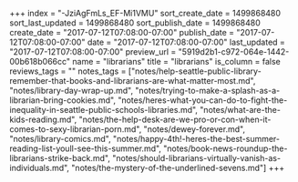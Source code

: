 +++
index = "-JziAgFmLs_EF-Mi1VMU"
sort_create_date = 1499868480
sort_last_updated = 1499868480
sort_publish_date = 1499868480
create_date = "2017-07-12T07:08:00-07:00"
publish_date = "2017-07-12T07:08:00-07:00"
date = "2017-07-12T07:08:00-07:00"
last_updated = "2017-07-12T07:08:00-07:00"
preview_url = "5919d2b1-c972-064e-1442-00b618b066cc"
name = "librarians"
title = "librarians"
is_column = false
reviews_tags = ""
notes_tags = ["notes/help-seattle-public-library-remember-that-books-and-librarians-are-what-matter-most.md", "notes/library-day-wrap-up.md", "notes/trying-to-make-a-splash-as-a-librarian-bring-cookies.md", "notes/heres-what-you-can-do-to-fight-the-inequality-in-seattle-public-schools-libraries.md", "notes/what-are-the-kids-reading.md", "notes/the-help-desk-are-we-pro-or-con-when-it-comes-to-sexy-librarian-porn.md", "notes/dewey-forever.md", "notes/library-comics.md", "notes/happy-4th!-heres-the-best-summer-reading-list-youll-see-this-summer.md", "notes/book-news-roundup-the-librarians-strike-back.md", "notes/should-librarians-virtually-vanish-as-individuals.md", "notes/the-mystery-of-the-underlined-sevens.md"]
+++

